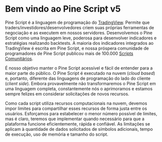 
# Bem vindo ao Pine Script v5

Pine Script é a linguagem de programação do [TradingView](https://www.tradingview.com). Permite que traders/investidores/desenvolvedores criem suas próprias ferramentas de negociação e as executem em nossos servidores.
Desenvolvemos o Pine Script como uma linguagem leve, poderosa para desenvolver indicadores e estratégias realizando backtests. 
A maioria dos indicadores integrados ao TradingView é escrita em Pine Script, e nossa próspera comunidade de programadores de Pine Script publicou mais de 100.000 [Scripts Comunitários](https://www.tradingview.com/scripts).

É nosso objetivo manter o Pine Script acessível e fácil de entender para a maior parte do público. O Pine Script é executado na nuvem (_cloud based_) e, portanto, diferente das linguagens de programação do lado do cliente (_client side_).
Embora provavelmente não transformaremos o Pine Script em uma linguagem completa, constantemente nós o aprimoramos e estamos sempre felizes em considerar solicitações de novos recursos.

Como cada script utiliza recursos computacionais na nuvem, devemos impor limites para compartilhar esses recursos de forma justa entre os usuários. Esforçamos para estabelecer o menor número possível de limites, mas é claro, teremos que implementar quando necessário para que a plataforma funcione eficientemente, rápida e confiável.
As limitações se aplicam à quantidade de dados solicitados de símbolos adicionais, tempo de execução, uso de memória e tamanho do script.
